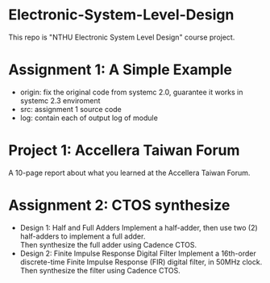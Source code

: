 # Electronic-System-Level-Design
This repo is "NTHU Electronic System Level Design" course project.
# Assignment 1: A Simple Example
- origin:
fix the original code from systemc 2.0, guarantee it works in systemc 2.3 enviroment
- src:
assignment 1 source code
- log:
contain each of output log of module
# Project 1: Accellera Taiwan Forum
A 10-page report about what you learned at the Accellera Taiwan Forum.
# Assignment 2: CTOS synthesize
- Design 1: Half and Full Adders
Implement a half-adder, then use two (2) half-adders to implement a full adder. </br>
Then synthesize the full adder using Cadence CTOS.
- Design 2: Finite Impulse Response Digital Filter
Implement a 16th-order discrete-time Finite Impulse Response (FIR) digital filter, in 50MHz clock.</br> 
Then synthesize the filter using Cadence CTOS.
